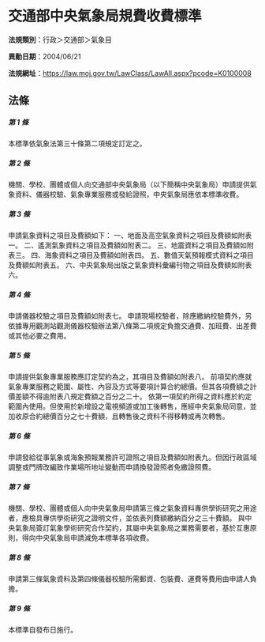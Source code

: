 # 交通部中央氣象局規費收費標準

**法規類別**：行政＞交通部＞氣象目

**異動日期**：2004/06/21  

**法規網址**：https://law.moj.gov.tw/LawClass/LawAll.aspx?pcode=K0100008





## 法條
##### 第 1 條
本標準依氣象法第三十條第二項規定訂定之。

##### 第 2 條
機關、學校、團體或個人向交通部中央氣象局（以下簡稱中央氣象局）申請提供氣象資料、儀器校驗、氣象專業服務或發給證照，中央氣象局應依本標準收費。

##### 第 3 條
申請氣象資料之項目及費額如下：
一、地面及高空氣象資料之項目及費額如附表一。
二、遙測氣象資料之項目及費額如附表二。
三、地震資料之項目及費額如附表三。
四、海象資料之項目及費額如附表四。
五、數值天氣預報模式資料之項目及費額如附表五。
六、中央氣象局出版之氣象資料彙編刊物之項目及費額如附表六。

##### 第 4 條
申請儀器校驗之項目及費額如附表七。
申請現場校驗者，除應繳納校驗費外，另依據專用觀測站觀測儀器校驗辦法第八條第二項規定負擔交通費、加班費、出差費或其他必要之費用。

##### 第 5 條
申請提供氣象專業服務應訂定契約為之，其項目及費額如附表八。
前項契約應就氣象專業服務之範圍、屬性、內容及方式等要項計算合約總價。但其各項費額之計價差額不得逾附表八規定費額之百分之二十。
依第一項契約所得之資料應於約定範圍內使用。但使用於新增設之電視頻道或加工後轉售，應經中央氣象局同意，並加收原合約總價百分之七十費額，且轉售後之資料不得移轉或再次轉售。

##### 第 6 條
申請發給從事氣象或海象預報業務許可證照之項目及費額如附表九。但因行政區域調整或門牌改編致作業場所地址變動而申請換發證照者免繳證照費。

##### 第 7 條
機關、學校、團體或個人向中央氣象局申請第三條之氣象資料專供學術研究之用途者，應檢具專供學術研究之證明文件，並依表列費額繳納百分之三十費額。
與中央氣象局簽訂氣象學術研究合作契約，其屬中央氣象局之業務需要者，基於互惠原則，得向中央氣象局申請減免本標準各項收費。

##### 第 8 條
申請第三條氣象資料及第四條儀器校驗所需郵資、包裝費、運費等費用由申請人負擔。

##### 第 9 條
本標準自發布日施行。


